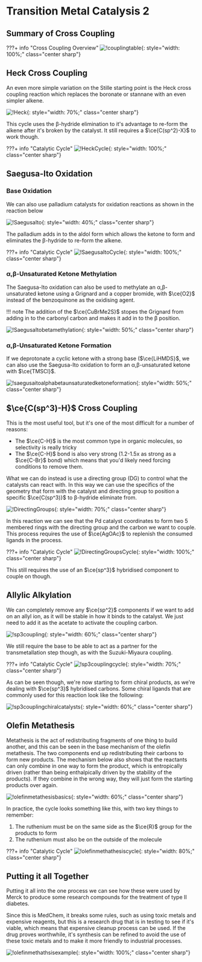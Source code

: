 # Transition Metal Catalysis 2

## Summary of Cross Coupling

???+ info "Cross Coupling Overview"
	![!couplingtable](couplingtable.png){: style="width: 100%;" class="center sharp"}

## Heck Cross Coupling

An even more simple variation on the Stille starting point is the Heck cross coupling reaction which replaces the boronate or stannane with an even simpler alkene.

![!Heck](Heck.png){: style="width: 70%;" class="center sharp"}

This cycle uses the β-hydride elimination to it's advantage to re-form the alkene after it's broken by the catalyst. It still requires a $\ce{C(sp^2)-X}$ to work though.

???+ info "Catalytic Cycle"
	![!HeckCycle](HeckCycle.png){: style="width: 100%;" class="center sharp"}

## Saegusa-Ito Oxidation

### Base Oxidation

We can also use palladium catalysts for oxidation reactions as shown in the reaction below

![!SaegusaIto](SaegusaIto.png){: style="width: 40%;" class="center sharp"}

The palladium adds in to the aldol form which allows the ketone to form and eliminates the β-hydride to re-form the alkene.

???+ info "Catalytic Cycle"
	![!SaegusaItoCycle](SaegusaItoCycle.png){: style="width: 100%;" class="center sharp"}

### α,β-Unsaturated Ketone Methylation

The Saegusa-Ito oxidation can also be used to methylate an α,β-unsaturated ketone using a Grignard and a copper bromide, with $\ce{O2}$ instead of the benzoquinone as the oxidising agent.

!!! note
	The addition of the $\ce{CuBrMe2S}$ stopes the Grignard from adding in to the carbonyl carbon and makes it add in to the β position.

![!SaegusaItobetamethylation](SaegusaItobetamethylation.png){: style="width: 50%;" class="center sharp"}

### α,β-Unsaturated Ketone Formation

If we deprotonate a cyclic ketone with a strong base ($\ce{LiHMDS}$, we can also use the Saegusa-Ito oxidation to form an α,β-unsaturated ketone with $\ce{TMSCl}$.

![!saegusaitoalphabetaunsaturatedketoneformation](saegusaitoalphabetaunsaturatedketoneformation.png){: style="width: 50%;" class="center sharp"}

## $\ce{C(sp^3)-H}$ Cross Coupling

This is the most useful tool, but it's one of the most difficult for a number of reasons:

* The $\ce{C-H}$ is the most common type in organic molecules, so selectivity is really tricky
* The $\ce{C-H}$ bond is also very strong (1.2-1.5x as strong as a $\ce{C-Br}$ bond) which means that you'd likely need forcing conditions to remove them.

What we can do instead is use a directing group (DG) to control what the catalysts can react with. In this way we can use the specifics of the geometry that form with the catalyst and directing group to position a specific $\ce{C(sp^3)}$ to β-hydride eliminate from.

![!DirectingGroups](DirectingGroups.png){: style="width: 70%;" class="center sharp"}

In this reaction we can see that the Pd catalyst coordinates to form two 5 membered rings with the directing group and the carbon we want to couple. This process requires the use of $\ce{AgOAc}$ to replenish the consumed ligands in the process.

???+ info "Catalytic Cycle"
	![!DirectingGroupsCycle](DirectingGroupsCycle.png){: style="width: 100%;" class="center sharp"}

This still requires the use of an $\ce{sp^3}$ hybridised component to couple on though.

## Allylic Alkylation

We can completely remove any $\ce{sp^2}$ components if we want to add on an allyl ion, as it will be stable in how it binds to the catalyst. We just need to add it as the acetate to activate the coupling carbon.

![!sp3coupling](sp3coupling.png){: style="width: 60%;" class="center sharp"}

We still require the base to be able to act as a partner for the transmetallation step though, as with the Suzuki-Miyaura coupling.

???+ info "Catalytic Cycle"
	![!sp3couplingcycle](sp3couplingcycle.png){: style="width: 70%;" class="center sharp"}

As can be seen though, we're now starting to form chiral products, as we're dealing with $\ce{sp^3}$ hybridised carbons. Some chiral ligands that are commonly used for this reaction look like the following:

![!sp3couplingchiralcatalysts](sp3couplingchiralcatalysts.png){: style="width: 60%;" class="center sharp"}

## Olefin Metathesis

Metathesis is the act of redistributing fragments of one thing to build another, and this can be seen in the base mechanism of the olefin metathesis. The two components end up redistributing their carbons to form new products. The mechanism below also shows that the reactants can only combine in one way to form the product, which is entropically driven (rather than being enthalpically driven by the stability of the products). If they combine in the wrong way, they will just form the starting products over again.

![!olefinmetathesisbasics](olefinmetathesisbasics.png){: style="width: 60%;" class="center sharp"}

In practice, the cycle looks something like this, with two key things to remember:

1. The ruthenium must be on the same side as the $\ce{R}$ group for the products to form
2. The ruthenium must also be on the outside of the molecule

???+ info "Catalytic Cycle"
	![!olefinmethathesiscycle](olefinmethathesiscycle.png){: style="width: 80%;" class="center sharp"}

## Putting it all Together

Putting it all into the one process we can see how these were used by Merck to produce some research compounds for the treatment of type II diabetes.

Since this is MedChem, it breaks some rules, such as using toxic metals and expensive reagents, but this is a research drug that is in testing to see if it's viable, which means that expensive cleanup process can be used. If the drug proves worthwhile, it's synthesis can be refined to avoid the use of these toxic metals and to make it more friendly to industrial processes.

![!olefinmethathsisexample](olefinmethathsisexample.png){: style="width: 100%;" class="center sharp"}
